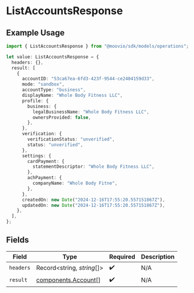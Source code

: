 # ListAccountsResponse

## Example Usage

```typescript
import { ListAccountsResponse } from "@moovio/sdk/models/operations";

let value: ListAccountsResponse = {
  headers: {},
  result: [
    {
      accountID: "53ca67ea-6fd3-423f-9544-ce2404159d33",
      mode: "sandbox",
      accountType: "business",
      displayName: "Whole Body Fitness LLC",
      profile: {
        business: {
          legalBusinessName: "Whole Body Fitness LLC",
          ownersProvided: false,
        },
      },
      verification: {
        verificationStatus: "unverified",
        status: "unverified",
      },
      settings: {
        cardPayment: {
          statementDescriptor: "Whole Body Fitness LLC",
        },
        achPayment: {
          companyName: "Whole Body Fitne",
        },
      },
      createdOn: new Date("2024-12-16T17:55:20.557151867Z"),
      updatedOn: new Date("2024-12-16T17:55:20.557151867Z"),
    },
  ],
};
```

## Fields

| Field                                                      | Type                                                       | Required                                                   | Description                                                |
| ---------------------------------------------------------- | ---------------------------------------------------------- | ---------------------------------------------------------- | ---------------------------------------------------------- |
| `headers`                                                  | Record<string, *string*[]>                                 | :heavy_check_mark:                                         | N/A                                                        |
| `result`                                                   | [components.Account](../../models/components/account.md)[] | :heavy_check_mark:                                         | N/A                                                        |